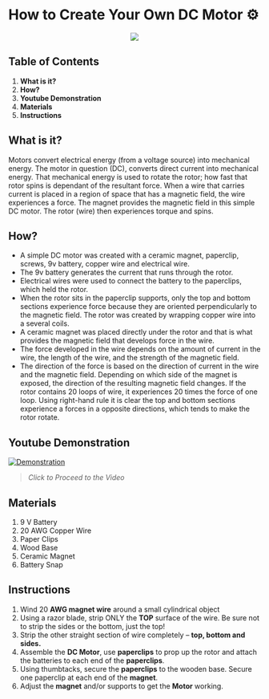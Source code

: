 # How to Create Your Own DC Motor ⚙️


<p align="center">
  <img src="/img/dcmotor.jpeg"/>
</p>

## Table of Contents

1. **What is it?**  
2. **How?**  
3. **Youtube Demonstration** 
4. **Materials** 
5. **Instructions** 

## What is it?

Motors convert electrical energy (from a voltage source) into mechanical energy. The motor in question (DC), converts direct current into mechanical energy.  That mechanical energy is used to rotate the rotor; how fast that rotor spins is dependant of the resultant force. When a wire that carries current is placed in a region of space that has a magnetic field, the wire experiences a force. The magnet provides the magnetic field in this simple DC motor. The rotor (wire) then experiences torque and spins.


## How?

- A simple DC motor was created with a ceramic magnet, paperclip, screws, 9v battery, copper wire and electrical wire.
- The 9v battery generates the current that runs through the rotor.
- Electrical wires were used to connect the battery to the paperclips, which held the rotor.
- When the rotor sits in the paperclip supports, only the top and bottom sections experience force because they are oriented perpendicularly to the magnetic field. The rotor was created by wrapping copper wire into a several coils.
- A ceramic magnet was placed directly under the rotor and that is what provides the magnetic field that develops force in the wire.
- The force developed in the wire depends on the amount of current in the wire, the length of the wire, and the strength of the magnetic field. 
- The direction of the force is based on the direction of current in the wire and the magnetic field. Depending on which side of the magnet is exposed, the direction of the resulting magnetic field changes. If the rotor contains 20 loops of wire, it experiences 20 times the force of one loop. Using right-hand rule it is clear the top and bottom sections experience a forces in a opposite directions, which tends to make the rotor rotate. 

## Youtube Demonstration

[![Demonstration](http://img.youtube.com/vi/bWQ8JH-RxlY/0.jpg)](http://www.youtube.com/watch?v=bWQ8JH-RxlY)

> _Click to Proceed to the Video_

## Materials

1. 9 V Battery
2. 20 AWG Copper Wire
3. Paper Clips
4. Wood Base
5. Ceramic Magnet
6. Battery Snap

## Instructions

1. Wind 20 **AWG magnet wire** around a small cylindrical object
2. Using a razor blade, strip ONLY the **TOP** surface of the wire. Be sure not to strip the sides or the bottom, just the top!
3. Strip the other straight section of wire completely – **top, bottom and sides.**
4. Assemble the **DC Motor**, use **paperclips** to prop up the rotor and attach the batteries to each end of the **paperclips**.
  1. Using thumbtacks, secure the **paperclips** to the wooden base. Secure one paperclip at each end of the **magnet**.
  2. Adjust the **magnet** and/or supports to get the **Motor** working.